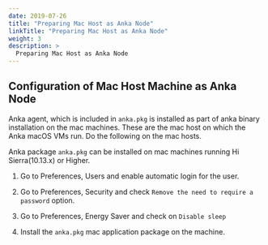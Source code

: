 ```yaml
---
date: 2019-07-26
title: "Preparing Mac Host as Anka Node"
linkTitle: "Preparing Mac Host as Anka Node"
weight: 3
description: >
  Preparing Mac Host as Anka Node
---
```

[//]: # (TODO: split this into files)


## Configuration of Mac Host Machine as Anka Node

Anka agent, which is included in `anka.pkg` is installed as part of anka binary installation on the mac machines. These are the mac host on which the Anka macOS VMs run. Do the following on the mac hosts.

Anka package `anka.pkg` can be installed on mac machines running Hi Sierra(10.13.x) or Higher.

1. Go to Preferences, Users and enable automatic login for the user.

2. Go to Preferences, Security and check `Remove the need to require a password` option.

3. Go to Preferences, Energy Saver and check on `Disable sleep`

4. Install the `anka.pkg` mac application package on the machine.


